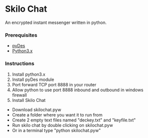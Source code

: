 # Skilo Chat

An encrypted instant messenger written in python.

### Prerequisites

* [pyDes](https://twhiteman.netfirms.com/des.html)
* [Python3.x](https://www.python.org/downloads/)

### Instructions

1. Install python3.x
2. Install pyDes module
3. Port forward TCP port 8888 in your router
4. Allow python to use port 8888 inbound and outbound in windows firewall
5. Install Skilo Chat

* Download skilochat.pyw
* Create a folder where you want it to run from
* Create 2 empty text files named "deckey.txt" and "keyfile.txt"
* Run skilo chat by double clicking on skilochat.pyw
* Or in a terminal type "python skilochat.pyw"



